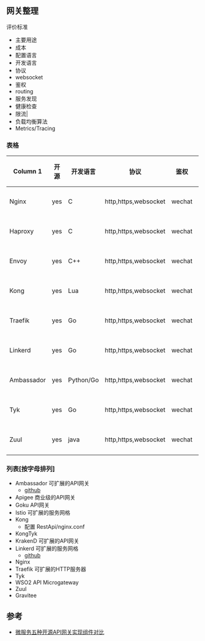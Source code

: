 ## 网关整理
评价标准
- 主要用途
- 成本
- 配置语言
- 开发语言
- 协议
- websocket
- 鉴权
- routing
- 服务发现 
- 健康检查
- 限流|
- 负载均衡算法
- Metrics/Tracing


### 表格

| Column 1 |开源 |开发语言 |协议|鉴权|routing|限流|负载均衡算法|Metrics/Tracing|
| -------- | -------- | -------- |-------- |-------- |-------- |-------- |-------- |-------- |
|  Nginx |yes|C|http,https,websocket|wechat|host,path,method|yes|轮询，哈希|yes|
| Haproxy |yes|C|http,https,websocket|wechat|host,path,method|yes|轮询，哈希|yes|
|  Envoy |yes|C++|http,https,websocket|wechat|host,path,method|yes|轮询，哈希|yes|
|  Kong |yes|Lua|http,https,websocket|wechat|host,path,method|yes|轮询，哈希|yes|
|  Traefik |yes|Go|http,https,websocket|wechat|host,path,method|yes|轮询，哈希|yes|
| Linkerd |yes|Go|http,https,websocket|wechat|host,path,method|yes|轮询，哈希|yes|
|  Ambassador |yes|Python/Go|http,https,websocket|wechat|host,path,method|yes|轮询，哈希|yes|
|  Tyk  |yes|Go|http,https,websocket|wechat|host,path,method|yes|轮询，哈希|yes|
|  Zuul |yes|java|http,https,websocket|wechat|host,path,method|yes|轮询，哈希|yes|

### 列表[按字母排列]
* Ambassador 可扩展的API网关
    - [github](https://github.com/emissary-ingress/emissary)
* Apigee 商业级的API网关
* Goku API网关
* Istio 可扩展的服务网格
* Kong
    - 配置 RestApi/nginx.conf
* KongTyk
* KrakenD 可扩展的API网关
* Linkerd 可扩展的服务网格
    - [github](https://github.com/linkerd/linkerd2)
* Nginx
* Traefik 可扩展的HTTP服务器
* Tyk
* WSO2 API Microgateway
* Zuul
* Gravitee



## 参考
- [微服务五种开源API网关实现组件对比](https://blog.51cto.com/u_11976981/5900465)
